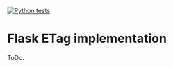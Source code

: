 [![Python tests](https://github.com/wim-vdw/flask-etag/workflows/Python%20tests/badge.svg)](https://github.com/wim-vdw/flask-etag/actions?query=workflow%3A%22Python+tests%22)
# Flask ETag implementation
ToDo.
